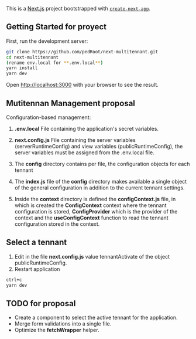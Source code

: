 This is a [Next.js](https://nextjs.org/) project bootstrapped with [`create-next-app`](https://github.com/vercel/next.js/tree/canary/packages/create-next-app).

## Getting Started for proyect

First, run the development server:

```bash
git clone https://github.com/pedRoot/next-multitennant.git
cd next-multitennant
(rename env.local for **.env.local**)
yarn install
yarn dev
```

Open [http://localhost:3000](http://localhost:3000) with your browser to see the result.

## Mutitennan Management proposal

Configuration-based management:
1. **.env.local** File containing the application's secret variables.
  
2. **next.config.js** File containing the server variables (serverRuntimeConfig) and view variables (publicRuntimeConfig), the server variables must be assigned from the .env.local file.

3. The **config** directory contains per file, the configuration objects for each tennant

4. The **index.js** file of the **config** directory makes available a single object of the general configuration in addition to the current tennant settings.

5. Inside the **context** directory is defined the **configContext.js** file, in which is created the **ConfigContext** context where the tennant configuration is stored, **ConfigProvider** which is the provider of the context and the **useConfigContext** function to read the tennant configuration stored in the context.

## Select a tennant
1. Edit in the file **next.config.js** value tennantActivate of the object publicRuntimeConfig.
2. Restart application 
```bash
ctrl+c
yarn dev
```

## TODO for proposal
- Create a component to select the active tennant for the application.
- Merge form validations into a single file.
- Optimize the **fetchWrapper** helper.

